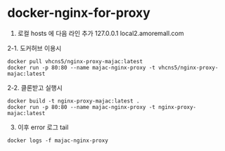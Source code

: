 # docker-nginx-for-proxy

1. 로컬 hosts 에 다음 라인 추가
127.0.0.1 local2.amoremall.com

2-1. 도커허브 이용시
```
docker pull vhcns5/nginx-proxy-majac:latest
docker run -p 80:80 --name majac-nginx-proxy -t vhcns5/nginx-proxy-majac:latest
```

2-2. 클론받고 실행시
```
docker build -t nginx-proxy-majac:latest .
docker run -p 80:80 --name majac-nginx-proxy -t nginx-proxy-majac:latest
```

3. 이후 error 로그 tail
```
docker logs -f majac-nginx-proxy
```
